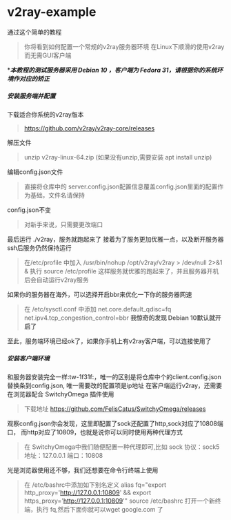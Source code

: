 # v2ray-example
通过这个简单的教程
>你将看到如何配置一个常规的v2ray服务器环境
>在Linux下顺滑的使用v2ray而无需GUI客户端

****本教程的测试服务器采用 Debian 10 ，客户端为 Fedora 31，请根据你的系统环境作对应的矫正***

##### 安装服务端并配置
下载适合你系统的v2ray版本
> https://github.com/v2ray/v2ray-core/releases

解压文件 
> unzip v2ray-linux-64.zip (如果没有unzip,需要安装 apt install unzip)

编辑config.json文件
> 直接将仓库中的 server.config.json配置信息覆盖config.json里面的配置作为基础，文件名请保持

config.json不变
> 对新手来说，只需要更改端口

最后运行 ./v2ray，服务就跑起来了
接着为了服务更加优雅一点，以及断开服务器ssh后服务仍然保持运行
> 在/etc/profile 中加入 /usr/bin/nohup /opt/v2ray/v2ray > /dev/null 2>&1 &
> 执行 source /etc/profile
> 这样服务就优雅的跑起来了，并且服务器开机后会自动运行v2ray服务

如果你的服务器在海外，可以选择开启bbr来优化一下你的服务器网速
> 在 /etc/sysctl.conf 中添加
net.core.default_qdisc=fq
net.ipv4.tcp_congestion_control=bbr
>**我惊奇的发现 Debian 10默认就开启了**

至此，服务端环境已经ok了，如果你手机上有v2ray客户端，可以连接使用了

##### 安装客户端环境
和服务器安装完全一样:tw-1f31f:，唯一的区别是将仓库中个的client.config.json替换条到config.json, 唯一需要改的配置项是ip地址
在客户端运行v2ray，还需要在浏览器配合 SwitchyOmega 插件使用
> 下载地址 https://github.com/FelisCatus/SwitchyOmega/releases

观察config.json你会发现，这里即配置了sock还配置了http,sock对应了10808端口，
而http对应了10809，也就是说你可以同时使用两种代理方式
> 在 SwitchyOmega中我们随便配置一种代理即可,比如 sock
> 协议：sock5 地址：127.0.0.1 端口：10808

光是浏览器使用还不够，我们还想要在命令行终端上使用
> 在 /etc/bashrc中添加如下别名定义
> alias fq="export http_proxy='http://127.0.0.1:10809' && export https_proxy='http://127.0.0.1:10809'"
> source /etc/bashrc
> 打开一个新终端，执行 fq,然后下面你就可以wget google.com 了



